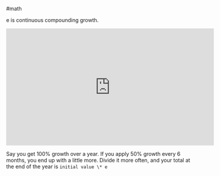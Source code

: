 #math

e is continuous compounding growth. 
<iframe width="560" height="315" src="https://www.youtube.com/embed/_-x90wGBD8U?start=480" frameborder="0" allow="accelerometer; autoplay; encrypted-media; gyroscope; picture-in-picture" allowfullscreen></iframe>

Say you get 100% growth over a year. If you apply 50% growth every 6 months, you end up with a little more. Divide it more often, and your total at the end of the year is `initial value \* e`